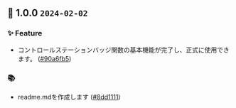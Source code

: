 ## 🎉 1.0.0 `2024-02-02`
### ✨ Feature
- コントロールステーションバッジ関数の基本機能が完了し、正式に使用できます。 ([#90a6fb5](https://github.com/kwooshung/files/commit/90a6fb5016c67c44c9c57e0fc632d9a82c831abd))
### 📚 
- readme.mdを作成します ([#8dd1111](https://github.com/kwooshung/files/commit/8dd1111bc8584d9f0f6fe4461019f43b4b625bf8))

